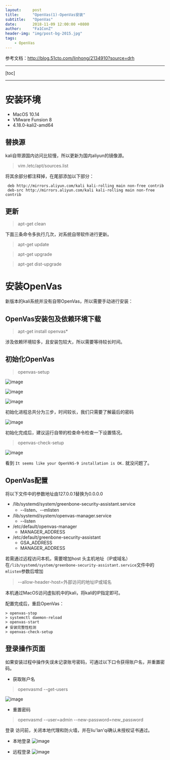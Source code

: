 ```yaml
---
layout:     post
title:      "OpenVas(1)-OpenVas安装"
subtitle:   "OpenVas"
date:       2018-11-09 12:00:00 +0800
author:     "Fa1ConZ"
header-img: "img/post-bg-2015.jpg"
tags:
    - OpenVas
---
```


参考文档：http://blog.51cto.com/linhong/2134910?source=drh

---
[toc]

---
# 安装环境

- MacOS 10.14
- VMware Funsion 8
- 4.18.0-kali2-amd64

## 替换源
kali自带源国内访问比较慢，所以更新为国内aliyun的镜像源。

> vim /etc/apt/sources.list

将其余部分都注释掉，在尾部添加以下部分：
```
 deb http://mirrors.aliyun.com/kali kali-rolling main non-free contrib 
 deb-src http://mirrors.aliyun.com/kali kali-rolling main non-free contrib
```

## 更新

> apt-get clean

下面三条命令多执行几次，对系统自带软件进行更新。

> apt-get update 

> apt-get upgrade 

> apt-get dist-upgrade



# 安装OpenVas

新版本的kali系统并没有自带OpenVas，所以需要手动进行安装：

## OpenVas安装包及依赖环境下载

> apt-get install openvas*

涉及依赖环境较多，且安装包较大，所以需要等待较长时间。

## 初始化OpenVas

> openvas-setup

![image](http://note.youdao.com/yws/res/13257/F5AC90BB4A4C4577BAF5E853F75D0E36)
 
![image](http://note.youdao.com/yws/res/13259/4B0232B1A31848D090C76F86D8C70120)

![image](http://note.youdao.com/yws/res/13261/8D3BB62CA24D4B95B459CBAE9E0B8009)

初始化进程总共分为三步，时间较长，我们只需要了解最后的密码

![image](http://note.youdao.com/yws/res/13265/E5C5BBB289B643809FA21E9477D6B7C1)


初始化完成后，建议运行自带的检查命令检查一下设置情况。

> openvas-check-setup

![image](http://note.youdao.com/yws/res/13272/682CE2D0A0A243B98C1DC962D93ACB16)

看到 `It seems like your OpenVAS-9 installation is OK.` 就没问题了。

## OpenVas配置
将以下文件中的参数地址由127.0.0.1替换为0.0.0.0
- /lib/systemd/system/greenbone-security-assistant.service
    - --listen、--mlisten
- /lib/systemd/system/openvas-manager.service
    - --listen
- /etc/default/openvas-manager 
    - MANAGER_ADDRESS
- /etc/default/greenbone-security-assistant 
    - GSA_ADDRESS
    - MANAGER_ADDRESS

若需通过远程访问本机，需要增加host 头主机地址（IP或域名）
在`/lib/systemd/system/greenbone-security-assistant.service`文件中的`mlisten`参数后增加
> --allow-header-host=外部访问的地址IP或域名

本机通过MacOS访问虚拟机中的kali，将kali的IP指定即可。

配置完成后，重启OpenVas：
```
> openvas-stop
> systemctl daemon-reload
> openvas-start
# 安装完整性检测
> openvas-check-setup
```

## 登录操作页面

如果安装过程中操作失误未记录账号密码，可通过以下口令获得账户名，并重置密码。
- 获取账户名
> openvasmd --get-users

![image](http://note.youdao.com/yws/res/13302/D194EFE73C414212B5BC553FF112BF87)

- 重置密码
> openvasmd --user=admin --new-password=new_password


登录
访问前，关闭本地代理和防火墙，并在liu'lan'qi确认未授权证书通过。
- 本地登录
![image](http://note.youdao.com/yws/res/13308/2832B98FBD854E85B716A71473348755)

- 远程登录
![image](http://note.youdao.com/yws/res/13311/89A4D6B1DD3E4BB7B149020BE200711E)


